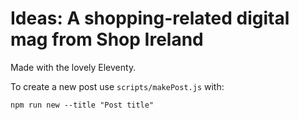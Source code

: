 # Ideas: A shopping-related digital mag from Shop Ireland

Made with the lovely Eleventy.

To create a new post use `scripts/makePost.js` with:

```
npm run new --title "Post title"
```